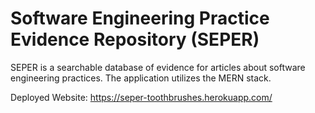 <h1>Software Engineering Practice Evidence Repository (SEPER) </h1>

SEPER is a searchable database of evidence for articles about software engineering practices. The application utilizes the MERN stack.

Deployed Website:
https://seper-toothbrushes.herokuapp.com/
